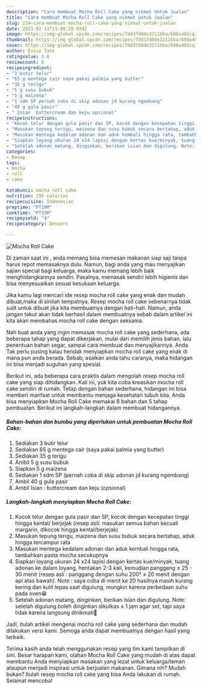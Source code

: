 ```yaml
---
description: "Cara membuat Mocha Roll Cake yang nikmat Untuk Jualan"
title: "Cara membuat Mocha Roll Cake yang nikmat Untuk Jualan"
slug: 214-cara-membuat-mocha-roll-cake-yang-nikmat-untuk-jualan
date: 2021-02-11T11:08:28.934Z
image: https://img-global.cpcdn.com/recipes/7dd37d0de3211bba/680x482cq70/mocha-roll-cake-foto-resep-utama.jpg
thumbnail: https://img-global.cpcdn.com/recipes/7dd37d0de3211bba/680x482cq70/mocha-roll-cake-foto-resep-utama.jpg
cover: https://img-global.cpcdn.com/recipes/7dd37d0de3211bba/680x482cq70/mocha-roll-cake-foto-resep-utama.jpg
author: Essie Tate
ratingvalue: 3.8
reviewcount: 8
recipeingredient:
- "3 butir telur"
- "65 g mentega cair saya pakai palmia yang butter"
- "35 g terigu"
- "5 g susu bubuk"
- "5 g maizena"
- "1 sdm SP pernah coba di skip adonan jd kurang ngembang"
- "40 g gula pasir"
- " Isian  buttercream dan keju opsional"
recipeinstructions:
- "Kocok telur dengan gula pasir dan SP, kocok dengan kecepatan tinggi hingga kental/ berjejak (resep asli: masukan semua bahan kecuali margarin, dikocok hingga kental/berjejak)"
- "Masukan tepung terigu, maizena dan susu bubuk secara bertahap, aduk hingga tercampur rata"
- "Masukan mentega kedalam adonan dan aduk kembali hingga rata, tambahkan pasta mocha secukupnya"
- "Siapkan loyang ukuran 24 x24 lapisi dengan kertas kue/minyak, tuang adonan ke dalam loyang, hentakan 2-3 kali, kemudian panggang ± 25 - 30 menit (resep asli : panggang dengan suhu 200° ± 20 menit dengan api atas bawah). Note : saya coba di menit ke 20 hasilnya masih kurang kering dan kulit lepas saat digulung, mungkin karena perbedaan suhu pada oven😁"
- "Setelah adonan matang, dinginkan, berikan isian dan digulung. Note: setelah digulung boleh dinginkan dikulkas ± 1 jam agar set, tapi saya tidak karena langsung dinikmati🤗"
categories:
- Resep
tags:
- mocha
- roll
- cake

katakunci: mocha roll cake 
nutrition: 295 calories
recipecuisine: Indonesian
preptime: "PT19M"
cooktime: "PT33M"
recipeyield: "4"
recipecategory: Dessert

---
```



![Mocha Roll Cake](https://img-global.cpcdn.com/recipes/7dd37d0de3211bba/680x482cq70/mocha-roll-cake-foto-resep-utama.jpg)

Di zaman  saat ini , anda memang bisa memesan makanan siap saji tanpa harus repot memasaknya dulu. Namun, bagi anda yang mau menyajikan sajian special bagi keluarga, maka kamu memang lebih baik menghidangkannya sendiri. Pasalnya, memasak sendiri lebih higienis dan bisa menyesuaikan sesuai kesukaan keluarga.

Jika kamu lagi mencari ide resep mocha roll cake yang enak dan mudah dibuat,maka di sinilah tempatnya. Resep mocha roll cake  sebenarnya tidak sulit untuk dibuat jika kita membuatnya dengan hati-hati. Namun, anda jangan takut akan tidak berhasil dalam membuatnya 
sebab dalam artikel ini kita akan membahas mocha roll cake dengan seksama.  



Nah buat anda yang ingin memasak mocha roll cake yang sederhana, ada beberapa tahap yang dapat dikerjakan, mulai dari memilih jenis bahan, lalu penentuan bahan segar, sampai cara membuat dan menyajikannya. Anda Tak perlu pusing kalau hendak menyiapkan mocha roll cake yang enak di mana pun anda berada. Sebab, asalkan anda  tahu caranya, maka hidangan ini bisa menjadi suguhan yang spesial.

Berikut ini, ada beberapa cara praktis  dalam mengolah resep mocha roll cake yang siap dihidangkan. Kali ini, yuk kita coba kreasikan mocha roll cake sendiri di rumah. Tetap dengan bahan sederhana, hidangan ini bisa memberi manfaat untuk membantu menjaga kesehatan tubuh kita. Anda bisa menyiapkan Mocha Roll Cake memakai 8 bahan dan 5 tahap pembuatan. Berikut ini langkah-langkah dalam membuat hidangannya.

<!--inarticleads1-->

##### Bahan-bahan dan bumbu yang diperlukan untuk pembuatan Mocha Roll Cake:

1. Sediakan 3 butir telur
1. Sediakan 65 g mentega cair (saya pakai palmia yang butter)
1. Sediakan 35 g terigu
1. Ambil 5 g susu bubuk
1. Siapkan 5 g maizena
1. Sediakan 1 sdm SP (pernah coba di skip adonan jd kurang ngembang)
1. Ambil 40 g gula pasir
1. Ambil  Isian : buttercream dan keju (opsional)




<!--inarticleads2-->

##### Langkah-langkah menyiapkan Mocha Roll Cake:

1. Kocok telur dengan gula pasir dan SP, kocok dengan kecepatan tinggi hingga kental/ berjejak (resep asli: masukan semua bahan kecuali margarin, dikocok hingga kental/berjejak)
1. Masukan tepung terigu, maizena dan susu bubuk secara bertahap, aduk hingga tercampur rata
1. Masukan mentega kedalam adonan dan aduk kembali hingga rata, tambahkan pasta mocha secukupnya
1. Siapkan loyang ukuran 24 x24 lapisi dengan kertas kue/minyak, tuang adonan ke dalam loyang, hentakan 2-3 kali, kemudian panggang ± 25 - 30 menit (resep asli : panggang dengan suhu 200° ± 20 menit dengan api atas bawah). Note : saya coba di menit ke 20 hasilnya masih kurang kering dan kulit lepas saat digulung, mungkin karena perbedaan suhu pada oven😁
1. Setelah adonan matang, dinginkan, berikan isian dan digulung. Note: setelah digulung boleh dinginkan dikulkas ± 1 jam agar set, tapi saya tidak karena langsung dinikmati🤗




Jadi, itulah artikel mengenai  mocha roll cake  yang sederhana dan mudah dilakukan versi kami. Semoga anda dapat membuatnya dengan hasil yang terbaik. 

Terima kasih anda telah menggunakan resep yang tim kami tampilkan di sini. Besar harapan kami, olahan  Mocha Roll Cake yang mudah di atas dapat membantu Anda menyiapkan masakan yang lezat untuk keluarga/teman ataupun menjadi inspirasi untuk berjualan makanan. Gimana nih? Mudah bukan? Itulah resep mocha roll cake yang bisa Anda lakukan di rumah. Selamat mencoba!

